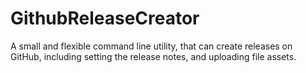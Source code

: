 GithubReleaseCreator
====================

A small and flexible command line utility, that can create releases on GitHub, including setting the release notes, and uploading file assets.
